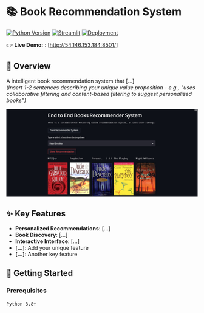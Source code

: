 # 📚 Book Recommendation System

[![Python Version](https://img.shields.io/badge/Python-3.8%2B-blue)](https://python.org)
[![Streamlit](https://static.streamlit.io/badges/streamlit_badge_black_white.svg)](http://54.146.153.184:8501/) 
[![Deployment](https://img.shields.io/badge/Deployment-AWS-purple)](https://aws.amazon.com/)

👉 **Live Demo:** : [http://54.146.153.184:8501/]

## 🌟 Overview
A intelligent book recommendation system that [...]  
*(Insert 1-2 sentences describing your unique value proposition - e.g., "uses collaborative filtering and content-based filtering to suggest personalized books")*

![Screenshot](/screenshots/interface.jpg)  

## ✨ Key Features
- **Personalized Recommendations**: [...] 
- **Book Discovery**: [...] 
- **Interactive Interface**: [...] 
- **[...]**: Add your unique feature
- **[...]**: Another key feature

## 🚀 Getting Started

### Prerequisites
```bash
Python 3.8+
